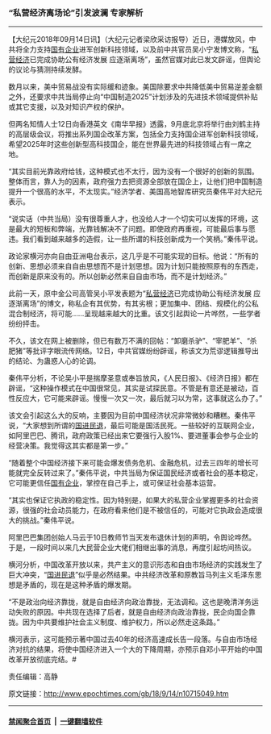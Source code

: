 ### “私营经济离场论”引发波澜 专家解析
------------------------

<p>【大纪元2018年09月14日讯】（大纪元记者梁欣采访报导）近日，港媒放风，中共将全力支持<a href="http://www.epochtimes.com/gb/tag/%E5%9B%BD%E6%9C%89%E4%BC%81%E4%B8%9A.html">国有企业</a>进军创新科技领域，以及前中共官员吴小宁发博文称，“<a href="http://www.epochtimes.com/gb/tag/%E7%A7%81%E8%90%A5%E7%BB%8F%E6%B5%8E.html">私营经济</a>已完成协助公有经济发展 应逐渐离场”，虽然官媒对此已发文辟谣，但舆论的议论与猜测持续发酵。</p>
<p>数月以来，美中贸易战没有实际缓和迹象。美国除要求中共降低美中贸易逆差金额之外，还要求中共当局停止向“中国制造2025”计划涉及的先进技术领域提供补贴或其它支援，以及对知识产权的保护。</p>
<p>但两名知情人士12日向香港英文《南华早报》透露，9月底北京将举行由刘鹤主持的高层级会议，将推出系列国企改革方案，包括全力支持国企进军创新科技领域，希望2025年时这些创新型高科技国企，能在世界最先进的科技领域占有一席之地。</p>
<p>“其实目前光靠政府给钱，这种模式也不太行，因为没有一个很好的创新的氛围。整体而言，靠人为的因素，政府强力去把资源全部放在国企上，让他们把中国制造提升一个很高的水平，不太现实。”经济学者、美国高地智库研究员秦伟平对大纪元表示。</p>
<p>“说实话（中共当局）没有很尊重人才，也没给人才一个切实可以发挥的环境，这是最大的短板和弊端，光靠钱解决不了问题。即使政府再重视，可能最后事与愿违。我们看到越来越多的造假，让一些所谓的科技创新成为一个笑柄。”秦伟平说。</p>
<p>政论家横河亦向自由亚洲电台表示，这几乎是不可能实现的目标。他说：“所有的创新、思想必须来自自由思想而不是计划思想。因为计划只能按照原有的东西走，而创新是原来没有的。所以创新必然来自自由市场，而不是计划经济。”</p>
<p>此前一天，原中金公司高管吴小平发表题为“<a href="http://www.epochtimes.com/gb/tag/%E7%A7%81%E8%90%A5%E7%BB%8F%E6%B5%8E.html">私营经济</a>已完成协助公有经济发展 应逐渐离场”的博文，称私企有其优势，有其劣根；更加集中、团结、规模化的公私混合制经济，将可能……呈现越来越大的比重。该文引起舆论一片哗然，一些学者纷纷抨击。</p>
<p>不久，该文在网上被删除，但已有数万不满的回帖：“卸磨杀驴”、“宰肥羊”、“杀肥猪”等批评字眼流传网络。12日，中共官媒纷纷辟谣，称该文为荒谬逻辑推导出的结论、为蛊惑人心的论调。</p>
<p>秦伟平分析，不论吴小平是揣摩圣意或奉旨放风，《人民日报》、《经济日报》都在辟谣，“这种操作模式在中国很常见，其实是试探民意。不管是有意还是被动，百性反应大，它可能来辟谣。慢慢一次又一次，最后就习以为常，这事就这么办了。”</p>
<p>该文会引起这么大的反响，主要因为目前中国经济状况非常微妙和糟糕。秦伟平说，“大家想到所谓的<a href="http://www.epochtimes.com/gb/tag/%E5%9B%BD%E8%BF%9B%E6%B0%91%E9%80%80.html">国进民退</a>，最后可能是国活民死。一些较好的互联网企业，如阿里巴巴、腾讯，政府政策已经出来它要强行入股1%、要进董事会参与企业的经营决策。我觉得这其实都是第一步。”</p>
<p>“随着整个中国经济接下来可能会爆发债务危机、金融危机，过去三四年的增长可能就完全反转过来了。”秦伟平说，中共当局为保证国民经济或者社会的基本稳定，它可能更信任<a href="http://www.epochtimes.com/gb/tag/%E5%9B%BD%E6%9C%89%E4%BC%81%E4%B8%9A.html">国有企业</a>，掌控在自己手上，或可保证社会基本运营。</p>
<p>“其实也保证它执政的稳定性。因为特别是，如果大的私营企业掌握更多的社会资源，很强的社会动员能力，在政府看来他们是不被信任的，可能对它执政会造成很大的挑战。”秦伟平说。</p>
<p>阿里巴巴集团创始人马云于10日教师节当天发布退休计划的声明，令舆论哗然。于是，一段时间以来几大民营企业大佬们相继出事的消息，再度引起坊间热议。</p>
<p>横河分析，中国改革开放以来，共产主义的意识形态和自由市场经济的实践发生了巨大冲突，“<a href="http://www.epochtimes.com/gb/tag/%E5%9B%BD%E8%BF%9B%E6%B0%91%E9%80%80.html">国进民退</a>”似乎是必然结果。中共经济改革和原教旨马列主义毛泽东思想是矛盾的，现在是这种矛盾的爆发期。</p>
<p>“不是政治向经济靠拢，就是自由经济向政治靠拢，无法调和。这也是晚清洋务运动失败的原因。中共现在选择了后者，就是自由经济向政治靠拢，民企向国企靠拢。因为中共要维护社会主义制度、维护权力，所以必然走这条路。”</p>
<p>横河表示，这可能预示著中国过去40年的经济高速成长告一段落。与自由市场经济对抗的结果，将使中国经济进入一个大的下降周期，亦预示自邓小平开始的中国改革开放彻底完结。#</p>
<p>责任编辑：高静</p>

原文链接：http://www.epochtimes.com/gb/18/9/14/n10715049.htm


------------------------
#### [禁闻聚合首页](https://github.com/gfw-breaker/banned-news/blob/master/README.md) &nbsp;|&nbsp;  [一键翻墙软件](https://github.com/gfw-breaker/nogfw/blob/master/README.md)